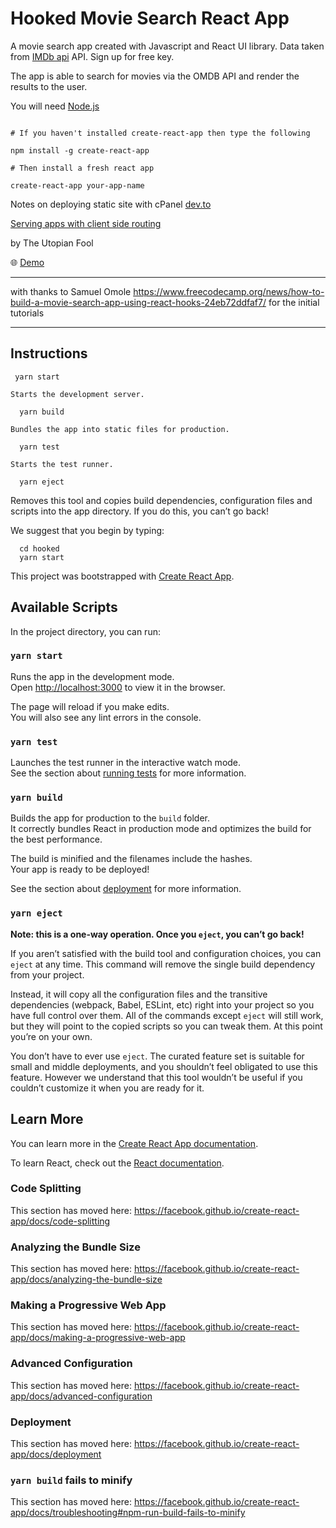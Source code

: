 # Hooked Movie Search React App

A movie search app created with Javascript and React UI library. Data taken from [IMDb api](http://www.omdbapi.com/) API. Sign up for free key.

The app is able to search for movies via the OMDB API and render the results to the user.

You will need [Node.js](https://nodejs.org/en/)

```

# If you haven't installed create-react-app then type the following

npm install -g create-react-app

# Then install a fresh react app

create-react-app your-app-name

```

Notes on deploying static site with cPanel [dev.to](https://dev.to/crishanks/deploy-host-your-react-app-with-cpanel-in-under-5-minutes-4mf6)

[Serving apps with client side routing](https://create-react-app.dev/docs/deployment/)

by The Utopian Fool

:globe_with_meridians:
[Demo](https://hooked.utopianfool.co.uk)

------------------------------------------------------

with thanks to Samuel Omole
https://www.freecodecamp.org/news/how-to-build-a-movie-search-app-using-react-hooks-24eb72ddfaf7/
for the initial tutorials

------------------------------------------------------

## Instructions
```
 yarn start
```
    
    Starts the development server.

```
  yarn build
```

    Bundles the app into static files for production.

```
  yarn test
```

    Starts the test runner.

```
  yarn eject
```

Removes this tool and copies build dependencies, configuration files
    and scripts into the app directory. If you do this, you can’t go back!

We suggest that you begin by typing:
```
  cd hooked
  yarn start
```

This project was bootstrapped with [Create React App](https://github.com/facebook/create-react-app).

## Available Scripts

In the project directory, you can run:

### `yarn start`

Runs the app in the development mode.<br />
Open [http://localhost:3000](http://localhost:3000) to view it in the browser.

The page will reload if you make edits.<br />
You will also see any lint errors in the console.

### `yarn test`

Launches the test runner in the interactive watch mode.<br />
See the section about [running tests](https://facebook.github.io/create-react-app/docs/running-tests) for more information.

### `yarn build`

Builds the app for production to the `build` folder.<br />
It correctly bundles React in production mode and optimizes the build for the best performance.

The build is minified and the filenames include the hashes.<br />
Your app is ready to be deployed!

See the section about [deployment](https://facebook.github.io/create-react-app/docs/deployment) for more information.

### `yarn eject`

**Note: this is a one-way operation. Once you `eject`, you can’t go back!**

If you aren’t satisfied with the build tool and configuration choices, you can `eject` at any time. This command will remove the single build dependency from your project.

Instead, it will copy all the configuration files and the transitive dependencies (webpack, Babel, ESLint, etc) right into your project so you have full control over them. All of the commands except `eject` will still work, but they will point to the copied scripts so you can tweak them. At this point you’re on your own.

You don’t have to ever use `eject`. The curated feature set is suitable for small and middle deployments, and you shouldn’t feel obligated to use this feature. However we understand that this tool wouldn’t be useful if you couldn’t customize it when you are ready for it.

## Learn More

You can learn more in the [Create React App documentation](https://facebook.github.io/create-react-app/docs/getting-started).

To learn React, check out the [React documentation](https://reactjs.org/).

### Code Splitting

This section has moved here: https://facebook.github.io/create-react-app/docs/code-splitting

### Analyzing the Bundle Size

This section has moved here: https://facebook.github.io/create-react-app/docs/analyzing-the-bundle-size

### Making a Progressive Web App

This section has moved here: https://facebook.github.io/create-react-app/docs/making-a-progressive-web-app

### Advanced Configuration

This section has moved here: https://facebook.github.io/create-react-app/docs/advanced-configuration

### Deployment

This section has moved here: https://facebook.github.io/create-react-app/docs/deployment

### `yarn build` fails to minify

This section has moved here: https://facebook.github.io/create-react-app/docs/troubleshooting#npm-run-build-fails-to-minify